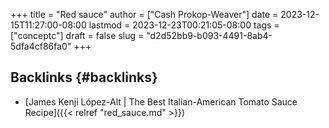 +++
title = "Red sauce"
author = ["Cash Prokop-Weaver"]
date = 2023-12-15T11:27:00-08:00
lastmod = 2023-12-23T00:21:05-08:00
tags = ["conceptc"]
draft = false
slug = "d2d52bb9-b093-4491-8ab4-5dfa4cf86fa0"
+++

## Backlinks {#backlinks}

-   [James Kenji López-Alt | The Best Italian-American Tomato Sauce Recipe]({{< relref "red_sauce.md" >}})
